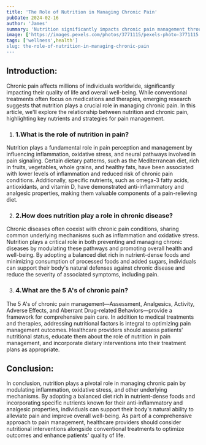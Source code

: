 ```yaml
---
title: 'The Role of Nutrition in Managing Chronic Pain'
pubDate: 2024-02-16
author: 'James'
summary: 'Nutrition significantly impacts chronic pain management through anti-inflammatory diets and specific nutrients like omega-3s and antioxidants.'
image: ['https://images.pexels.com/photos/3771115/pexels-photo-3771115.jpeg?auto=compress&cs=tinysrgb&w=1260&h=750&dpr=1']
tags: ['wellness',health']
slug: the-role-of-nutrition-in-managing-chronic-pain
---
```




## Introduction:
Chronic pain affects millions of individuals worldwide, significantly impacting their quality of life and overall well-being. While conventional treatments often focus on medications and therapies, emerging research suggests that nutrition plays a crucial role in managing chronic pain. In this article, we'll explore the relationship between nutrition and chronic pain, highlighting key nutrients and strategies for pain management.

1. ### 1.What is the role of nutrition in pain?
Nutrition plays a fundamental role in pain perception and management by influencing inflammation, oxidative stress, and neural pathways involved in pain signaling. Certain dietary patterns, such as the Mediterranean diet, rich in fruits, vegetables, whole grains, and healthy fats, have been associated with lower levels of inflammation and reduced risk of chronic pain conditions. Additionally, specific nutrients, such as omega-3 fatty acids, antioxidants, and vitamin D, have demonstrated anti-inflammatory and analgesic properties, making them valuable components of a pain-relieving diet.

2. ### 2.How does nutrition play a role in chronic disease?
Chronic diseases often coexist with chronic pain conditions, sharing common underlying mechanisms such as inflammation and oxidative stress. Nutrition plays a critical role in both preventing and managing chronic diseases by modulating these pathways and promoting overall health and well-being. By adopting a balanced diet rich in nutrient-dense foods and minimizing consumption of processed foods and added sugars, individuals can support their body's natural defenses against chronic disease and reduce the severity of associated symptoms, including pain.

3. ### 4.What are the 5 A's of chronic pain?
The 5 A's of chronic pain management—Assessment, Analgesics, Activity, Adverse Effects, and Aberrant Drug-related Behaviors—provide a framework for comprehensive pain care. In addition to medical treatments and therapies, addressing nutritional factors is integral to optimizing pain management outcomes. Healthcare providers should assess patients' nutritional status, educate them about the role of nutrition in pain management, and incorporate dietary interventions into their treatment plans as appropriate.

## Conclusion:
In conclusion, nutrition plays a pivotal role in managing chronic pain by modulating inflammation, oxidative stress, and other underlying mechanisms. By adopting a balanced diet rich in nutrient-dense foods and incorporating specific nutrients known for their anti-inflammatory and analgesic properties, individuals can support their body's natural ability to alleviate pain and improve overall well-being. As part of a comprehensive approach to pain management, healthcare providers should consider nutritional interventions alongside conventional treatments to optimize outcomes and enhance patients' quality of life.